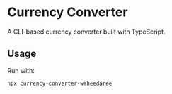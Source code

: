 # Currency Converter

A CLI-based currency converter built with TypeScript.

## Usage

Run with:

```bash
npx currency-converter-waheedaree
```

